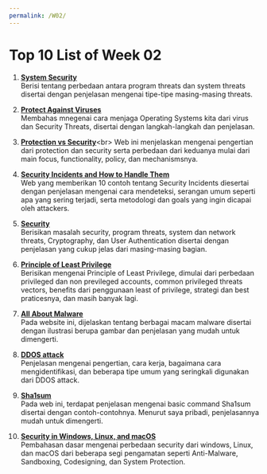 ```yaml
---
permalink: /W02/
---
```

# Top 10 List of Week 02

1. [**System Security**](https://www.geeksforgeeks.org/system-security/)<br>
Berisi tentang perbedaan antara program threats dan system threats disertai dengan penjelasan mengenai tipe-tipe masing-masing threats.

2. [**Protect Against Viruses**](https://www.umass.edu/it/support/security/protect-against-viruses-security-threats)<br>
Membahas mnegenai cara menjaga Operating Systems kita dari virus dan Security Threats, disertai dengan langkah-langkah dan penjelasan.

3. [**Protection vs Security**](https://pediaa.com/what-is-the-difference-between-protection-and-security/#:~:text=The%20main%20difference%20between%20protection,with%20logical%20and%20physical%20resources.)<br>
Web ini menjelaskan mengenai pengertian dari protection dan security serta perbedaan dari keduanya mulai dari main focus, functionality, policy, dan mechanismsnya.

4. [**Security Incidents and How to Handle Them**](https://searchsecurity.techtarget.com/feature/10-types-of-security-incidents-and-how-to-handle-them)<br>
Web yang memberikan 10 contoh tentang Security Incidents diesertai dengan penjelasan mengenai cara mendeteksi, serangan umum seperti apa yang sering terjadi, serta metodologi dan goals yang ingin dicapai oleh attackers.

5. [**Security**](https://www2.cs.uic.edu/~jbell/CourseNotes/OperatingSystems/15_Security.html)<br>
Berisikan masalah security, program threats, system dan network threats, Cryptography, dan User Authentication disertai dengan penjelasan yang cukup jelas dari masing-masing bagian.

6. [**Principle of Least Privilege**](https://www.beyondtrust.com/blog/entry/what-is-least-privilege)<br>
Berisikan mengenai Principle of Least Privilege, dimulai dari perbedaan privileged dan non previleged accounts, common privileged threats vectors, benefits dari penggunaan least of privilege, strategi dan best praticesnya, dan masih banyak lagi.

7. [**All About Malware**](https://www.intego.com/mac-security-blog/viruses-worms-and-spyware-yikes-a-look-at-malware-terminology/)<br>
Pada website ini, dijelaskan tentang berbagai macam malware disertai dengan ilustrasi berupa gambar dan penjelasan yang mudah untuk dimengerti.

8. [**DDOS attack**](https://www.cloudflare.com/learning/ddos/what-is-a-ddos-attack/)<br>
Penjelasan mengenai pengertian, cara kerja, bagaimana cara mengidentifikasi, dan beberapa tipe umum yang seringkali digunakan dari DDOS attack.

9. [**Sha1sum**](https://shapeshed.com/unix-sha1sum/)<br>
Pada web ini, terdapat penjelasan mengenai basic command Sha1sum disertai dengan contoh-contohnya. Menurut saya pribadi, penjelasannya mudah untuk dimengerti.

10. [**Security in Windows, Linux, and macOS**](https://www.sentinelone.com/blog/which-is-more-secure-windows-linux-or-macos/)<br>
Pembahasan dasar mengenai perbedaan security dari windows, Linux, dan macOS dari beberapa segi pengamatan seperti Anti-Malware, Sandboxing, Codesigning, dan System Protection.